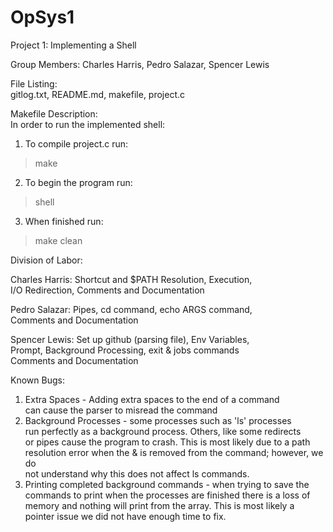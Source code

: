 # OpSys1
Project 1: Implementing a Shell

Group Members: Charles Harris, Pedro Salazar, Spencer Lewis

File Listing:<br/>
gitlog.txt, README.md, makefile,  project.c

Makefile Description:<br/>
In order to run the implemented shell:<br/>
  1) To compile project.c run:
  > make
  2) To begin the program run:
  > shell
  3) When finished run:
  > make clean

Division of Labor:<br/>

  Charles Harris: Shortcut and $PATH Resolution, Execution,<br/>
  I/O Redirection, Comments and Documentation<br/>
  
  Pedro Salazar: Pipes, cd command, echo ARGS command,<br/>
  Comments and Documentation<br/>
  
  Spencer Lewis: Set up github (parsing file), Env Variables,<br/>
  Prompt, Background Processing, exit & jobs commands<br/>
  Comments and Documentation<br/>
  
Known Bugs:<br/>
  1) Extra Spaces - Adding extra spaces to the end of a command<br/>
  can cause the parser to misread the command<br/>
  2) Background Processes - some processes such as 'ls' processes<br/>
  run perfectly as a background process. Others, like some redirects<br/>
  or pipes cause the program to crash. This is most likely due to a path<br/>
  resolution error when the & is removed from the command; however, we do<br/>
  not understand why this does not affect ls commands.
  3) Printing completed background commands - when trying to save the<br/>
  commands to print when the processes are finished there is a loss of<br/>
  memory and nothing will print from the array. This is most likely a<br/>
  pointer issue we did not have enough time to fix.
  
